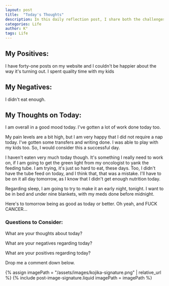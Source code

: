 ```yaml
---
layout: post
title:  "Today's Thoughts"
description: In this daily reflection post, I share both the challenges and bright moments of my day. Despite dealing with chronic pain, late starts, and worried moments about my four-year-old's health, I found joy in unexpected places - like a rare "I love you" from my teenager and some meaningful progress with my work. I'm learning to acknowledge both the ups and downs, celebrating small victories like managing to eat a bit more than usual. This kind of honest daily check-in helps me stay grounded and might become a regular feature of my blog.
categories: Life
author: K°
tags: Life
---
```

## My Positives:
I have forty-one posts on my website and I couldn't be happier about the way it's turning out.
I spent quality time with my kids

## My Negatives:
I didn't eat enough.

## My Thoughts on Today:
I am overall in a good mood today. I've gotten a lot of work done today too.

My pain levels are a bit high, but I am very happy that I did not require a nap today. I've gotten some transfers and writing done. I was able to play with my kids too. So, I would consider this a successful day.

I haven't eaten very much today though. It's something I really need to work on, if I am going to get the green light from my oncologist to yank the feeding tube. I am trying, it's just so hard to eat, these days. Too, I didn't have the tube feed on today, and I think that, that was a mistake. I'll have to be on it all day tomorrow, as I know that I didn't get enough nutrition today.

Regarding sleep, I am going to try to make it an early night, tonight. I want to be in bed and under nine blankets, with my meds done before midnight.

Here's to tomorrow being as good as today or better. Oh yeah, and FUCK CANCER...

### Questions to Consider:
What are your thoughts about today?

What are your negatives regarding today?

What are your positives regarding today?

Drop me a comment down below.

<!-- signature -->
{% assign imagePath = "/assets/images/kojika-signature.png" | relative_url %}
{% include post-image-signature.liquid imagePath = imagePath %}